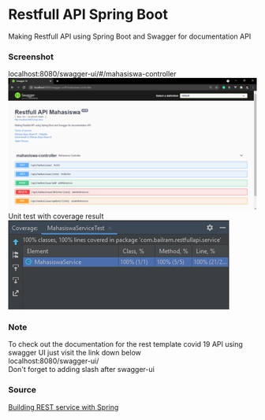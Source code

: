 # Restfull API Spring Boot
Making Restfull API using Spring Boot and Swagger for documentation API

### Screenshot
localhost:8080/swagger-ui/#/mahasiswa-controller
![Sceenshot1](Screenshot/Screenshot_1.png) <br>
Unit test with coverage result
![Sceenshot2](Screenshot/Screenshot_2.png) 

### Note
To check out the documentation for the rest template covid 19 API using swagger UI just visit the link down below<br>
localhost:8080/swagger-ui/<br>
Don't forget to adding slash after swagger-ui<br>

### Source
[Building REST service with Spring](https://spring.io/guides/tutorials/rest/) <br>